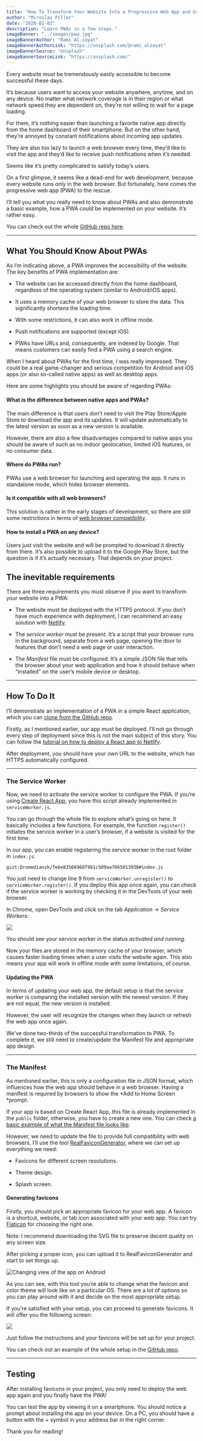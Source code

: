 ```yaml
---
title: "How To Transform Your Website Into a Progressive Web App and Grasp Its Benefits"
author: "Miroslav Pillar"
date: "2020-01-03"
description: "Learn PWAs in a few steps."
imageBanner: "../images/pwa.jpg"
imageBannerAuthor: "Rami Al-zayat"
imageBannerAuthorLink: "https://unsplash.com/@rami_alzayat"
imageBannerSource: "Unsplash"
imageBannerSourceLink: "https://unsplash.com/"
---
```


Every website must be tremendously easily accessible to become successful these days.

It’s because users want to access your website anywhere, anytime, and on any device. No matter what network coverage is in their region or what network speed they are dependent on, they’re not willing to wait for a page loading.

For them, it’s nothing easier than launching a favorite native app directly from the home dashboard of their smartphone. But on the other hand, they’re annoyed by constant notifications about incoming app updates.

They are also too lazy to launch a web browser every time, they’d like to visit the app and they’d like to receive push notifications when it’s needed.

Seems like it’s pretty complicated to satisfy today’s users.

On a first glimpse, it seems like a dead-end for web development, because every website runs only in the web browser. But fortunately, here comes the progressive web app (PWA) to the rescue.

I’ll tell you what you really need to know about PWAs and also demonstrate a basic example, how a PWA could be implemented on your website. It’s rather easy.

You can check out the whole [GitHub repo here](https://github.com/Dromediansk/countries-app-blog/tree/pwa).

---

## What You Should Know About PWAs

As I’m indicating above, a PWA improves the accessibility of the website. The key benefits of PWA implementation are:

- The website can be accessed directly from the home dashboard, regardless of the operating system (similar to Android/iOS apps).

- It uses a memory cache of your web browser to store the data. This significantly shortens the loading time.

- With some restrictions, it can also work in offline mode.

- Push notifications are supported (except iOS).

- PWAs have URLs and, consequently, are indexed by Google. That means customers can easily find a PWA using a search engine.

When I heard about PWAs for the first time, I was really impressed. They could be a real game-changer and serious competition for Android and iOS apps (or also so-called native apps) as well as desktop apps.

Here are some highlights you should be aware of regarding PWAs:

#### **What is the difference between native apps and PWAs?**

The main difference is that users don’t need to visit the Play Store/Apple Store to download the app and its updates. It will update automatically to the latest version as soon as a new version is available.

However, there are also a few disadvantages compared to native apps you should be aware of such as no indoor geolocation, limited iOS features, or no consumer data.

#### **Where do PWAs run?**

PWAs use a web browser for launching and operating the app. It runs in standalone mode, which hides browser elements.

#### **Is it compatible with all web browsers?**

This solution is rather in the early stages of development, so there are still some restrictions in terms of [web browser compatibility](https://www.goodbarber.com/blog/progressive-web-apps-browser-support-compatibility-a883/).

#### **How to install a PWA on any device?**

Users just visit the website and will be prompted to download it directly from there. It’s also possible to upload it to the Google Play Store, but the question is if it’s actually necessary. That depends on your project.

## The inevitable requirements

There are three requirements you must observe if you want to transform your website into a PWA:

- The website must be deployed with the HTTPS protocol. If you don’t have much experience with deployment, I can recommend an easy solution with [Netlify](https://www.netlify.com/).

- The _service worker_ must be present. It’s a script that your browser runs in the background, separate from a web page, opening the door to features that don’t need a web page or user interaction.

- The _Manifest_ file must be configured. It’s a simple JSON file that tells the browser about your web application and how it should behave when “installed” on the user’s mobile device or desktop.

---

## How To Do It

I’ll demonstrate an implementation of a PWA in a simple React application, which you can [clone from the GitHub repo](https://github.com/Dromediansk/countries-app-blog/tree/pwa).

Firstly, as I mentioned earlier, our app must be deployed. I’ll not go through every step of deployment since this is not the main subject of this story. You can follow the [tutorial on how to deploy a React app to Netlify](https://www.freecodecamp.org/news/how-to-deploy-a-react-application-to-netlify-363b8a98a985/).

After deployment, you should have your own URL to the website, which has HTTPS automatically configured.

---

### The Service Worker

Now, we need to activate the service worker to configure the PWA. If you’re using [Create React App](https://github.com/facebook/create-react-app), you have this script already implemented in `serviceWorker.js`.

You can go through the whole file to explore what’s going on here. It basically includes a few functions. For example, the function `register()` initiates the service worker in a user’s browser, if a website is visited for the first time.

In our app, you can enable registering the service worker in the root folder in `index.js`:

`gist:Dromediansk/fe6e83566968f9b1c509aa7665813938#index.js`

You just need to change line 9 from `serviceWorker.unregister()` to `serviceWorker.register()`. If you deploy this app once again, you can check if the service worker is working by checking it in the DevTools of your web browser.

In Chrome, open DevTools and click on the tab _Application_ -> _Service Workers_:

![](https://cdn-images-1.medium.com/max/2746/1*fd9i67PGKMJUqqnDMvqXNA.png)

You should see your service worker in the status _activated and running_.

Now your files are stored in the memory cache of your browser, which causes faster loading times when a user visits the website again. This also means your app will work in offline mode with some limitations, of course.

#### Updating the PWA

In terms of updating your web app, the default setup is that the service worker is comparing the installed version with the newest version. If they are not equal, the new version is installed.

However, the user will recognize the changes when they launch or refresh the web app once again.

We’ve done two-thirds of the successful transformation to PWA. To complete it, we still need to create/update the Manifest file and appropriate app design.

---

### The Manifest

As mentioned earlier, this is only a configuration file in JSON format, which influences how the web app should behave in a web browser. Having a manifest is required by browsers to show the *Add to Home Screen *prompt.

If your app is based on Create React App, this file is already implemented in the `public` folder, otherwise, you have to create a new one. You can check [a basic example of what the Manifest file looks like](https://github.com/Dromediansk/countries-app-blog/blob/pwa/public/manifest.json).

However, we need to update the file to provide full compatibility with web browsers. I’ll use the tool [RealFaviconGenerator](https://realfavicongenerator.net/), where we can set up everything we need:

- Favicons for different screen resolutions.

- Theme design.

- Splash screen.

#### Generating favicons

Firstly, you should pick an appropriate favicon for your web app. A favicon is a shortcut, website, or tab icon associated with your web app. You can try [Flaticon](https://www.flaticon.com/) for choosing the right one.

Note: I recommend downloading the SVG file to preserve decent quality on any screen size.

After picking a proper icon, you can upload it to RealFaviconGenerator and start to set things up.

![Changing view of the app on Android](https://cdn-images-1.medium.com/max/4562/1*D68rk2m2etID5_wmkqOPFQ.png)

As you can see, with this tool you’re able to change what the favicon and color theme will look like on a particular OS. There are a lot of options so you can play around with it and decide on the most appropriate setup.

If you’re satisfied with your setup, you can proceed to generate favicons. It will offer you the following screen:

![](https://cdn-images-1.medium.com/max/4514/1*Hvc3bCcWpzGRvK-bHf9ipw.png)

Just follow the instructions and your favicons will be set up for your project.

You can check out an example of the whole setup in the [GitHub repo](https://github.com/Dromediansk/countries-app-blog/tree/pwa).

---

## Testing

After installing favicons in your project, you only need to deploy the web app again and you finally have the PWA!

You can test the app by viewing it on a smartphone. You should notice a prompt about installing the app on your device. On a PC, you should have a button with the _+_ symbol in your address bar in the right corner.

Thank you for reading!
